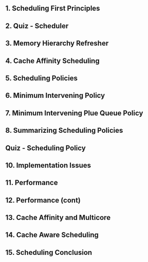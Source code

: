 ## 1. Scheduling First Principles 

## 2. Quiz - Scheduler 

## 3. Memory Hierarchy Refresher 

## 4. Cache Affinity Scheduling 

## 5. Scheduling Policies 

## 6. Minimum Intervening Policy 

## 7. Minimum Intervening Plue Queue Policy 

## 8. Summarizing Scheduling Policies 

## Quiz - Scheduling Policy 

## 10. Implementation Issues 

## 11. Performance 

## 12. Performance (cont)

## 13. Cache Affinity and Multicore 

## 14. Cache Aware Scheduling 

## 15. Scheduling Conclusion 

